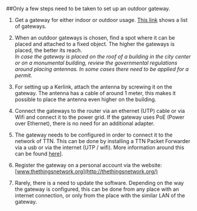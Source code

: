##Only a few steps need to be taken to set up an outdoor gateway.

1. Get a gateway for either indoor or outdoor usage. [This link](http://thethingsnetwork.org/wiki/Hardware/OverviewGateways) shows a list of gateways.

2. When an outdoor gateways is chosen, find a spot where it can be placed and attached to a fixed object. The higher the gateways is placed, the better its reach. 
<br/> *In case the gateway is placed on the roof of a building in the city center or on a monumental building, review the governmental regulations around placing antennas. In some cases there need to be applied for a permit.*

3. For setting up a Kerlink, attach the antenna by screwing it on the gateway. The antenna has a cable of around 1 meter, this makes it possible to place the antenna even higher on the building.

4. Connect the gateways to the router via an ethernet (UTP) cable or via Wifi and connect it to the power grid. If the gateway uses PoE (Power over Ethernet), there is no need for an additional adapter.

5. The gateway needs to be configured in order to connect it to the network of TTN. This can be done by installing a TTN Packet Forwarder via a usb or via the internet (UTP / wifi). More information around this can be found [here](http://thethingsnetwork.org/wiki/Hardware/OverviewGateways)].

6. Register the gateway on a personal account via the website: [www.thethingsnetwork.org](http://thethingsnetwork.org/)

7. Rarely, there is a need to update the software. Depending on the way the gateway is configured, this can be done from any place with an internet connection, or only from the place with the similar LAN of the gateway.